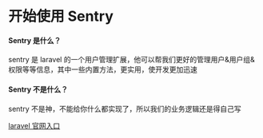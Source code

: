 # 开始使用 Sentry


#### Sentry 是什么？

sentry 是 laravel 的一个用户管理扩展，他可以帮我们更好的管理用户&用户组&权限等等信息，其中一些内置方法，更实用，使开发更加迅速


#### Sentry 不是什么？

sentry 不是神，不能给你什么都实现了，所以我们的业务逻辑还是得自己写


[laravel 官网入口](https://cartalyst.com/)
